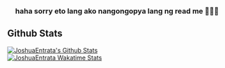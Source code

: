 ### <div align="center">haha sorry eto lang ako nangongopya lang ng read me 🧑🏻‍💻</div>  

## Github Stats 

[![JoshuaEntrata's Github Stats](https://github-readme-stats-one-bice.vercel.app/api?username=joshuaentrata&theme=dark&include_all_commits=true&show_icons=true&count_private=true&role=OWNER,ORGANIZATION_MEMBER,COLLABORATOR&include_orgs=true)](https://github.com/joshuaentrata)
<br>
[![JoshuaEntrata Wakatime Stats](https://github-readme-stats.vercel.app/api/wakatime?username=joshuaentrata&langs_count=5&hide=json,properties,stylus&custom_title=Most%20Used%20Languages&theme=dark&range=all_time)](https://wakatime.com/@joshuaentrata)

